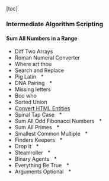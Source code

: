 [toc]
### Intermediate Algorithm Scripting

####  Sum All Numbers in a Range 
-  Diff Two Arrays
- Roman Numeral Converter
- Where art thou
-  Search and Replace
-  Pig Latin    *
-  DNA Pairing    *
-  Missing letters
-  Boo who
-  Sorted Union
-  [Convert HTML Entities][1]
-  Spinal Tap Case    *
-  Sum All Odd Fibonacci Numbers    *
-  Sum All Primes    *
-  Smallest Common Multiple    *
-  Finders Keepers    *
-  Drop it    *
-  Steamroller    *
-  Binary Agents    *
-  Everything Be True    *
-  Arguments Optional    *


  [1]: Convert%20HTML%20Entities.md
